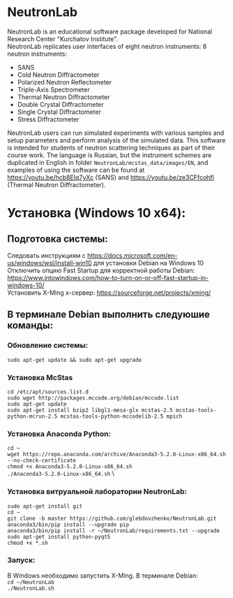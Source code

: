 # NeutronLab 
NeutronLab is an educational software package developed for National Research Center 
"Kurchatov Institute". \
NeutronLab replicates user interfaces of eight neutron instruments: 
8 neutron instruments:
* SANS
* Cold Neutron Diffractometer
* Polarized Neutron Reflectometer
* Triple-Axis Spectrometer
* Thermal Neutron Diffractometer
* Double Crystal Diffractometer
* Single Crystal Diffractometer
* Stress Diffractometer

NeutronLab users can run simulated experiments with various samples and setup 
parameters and perform analysis of the simulated data. 
This software is intended for students of neutron scattering techniques as part of 
their course work. The language is Russian, but the instrument schemes are duplicated in English in folder 
`NeutronLab/mcstas_data/images/EN`, and examples of using the software can be found at 
https://youtu.be/hcb8EIq7yXc (SANS) and https://youtu.be/ze3CFfcohfI (Thermal Neutron Diffractometer).

# Установка (Windows 10 x64):

## Подготовка системы:
Следовать инструкциям с https://docs.microsoft.com/en-us/windows/wsl/install-win10 для установки Debian на Windows 10 \
Отключить опцию Fast Startup для корректной работы Debian: https://www.intowindows.com/how-to-turn-on-or-off-fast-startup-in-windows-10/ \
Установить X-Ming x-сервер: https://sourceforge.net/projects/xming/

## В терминале Debian выполнить следуюшие команды:

### Обновление системы:
`sudo apt-get update && sudo apt-get upgrade`

### Установка McStas
`cd /etc/apt/sources.list.d` \
`sudo wget http://packages.mccode.org/debian/mccode.list` \
`sudo apt-get update` \
`sudo apt-get install bzip2 libgl1-mesa-glx mcstas-2.5 mcstas-tools-python-mcrun-2.5 mcstas-tools-python-mccodelib-2.5 mpich`

### Установка Anaconda Python:
`cd ~` \
`wget https://repo.anaconda.com/archive/Anaconda3-5.2.0-Linux-x86_64.sh --no-check-certificate` \
`chmod +x Anaconda3-5.2.0-Linux-x86_64.sh` \
`./Anaconda3-5.2.0-Linux-x86_64.sh` \

### Установка витруальной лаборатории NeutronLab:
`sudo apt-get install git` \
`cd ~` \
`git clone -b master https://github.com/glebdovzhenko/NeutronLab.git` \
`anaconda3/bin/pip install --upgrade pip` \
`anaconda3/bin/pip install -r ~/NeutronLab/requirements.txt --upgrade` \
`sudo apt-get install python-pyqt5` \
`chmod +x *.sh`

### Запуск:
В Windows необходимо запустить X-Ming.
В терминале Debian: \
`cd ~/NeutronLab` \
`./NeutronLab.sh`
